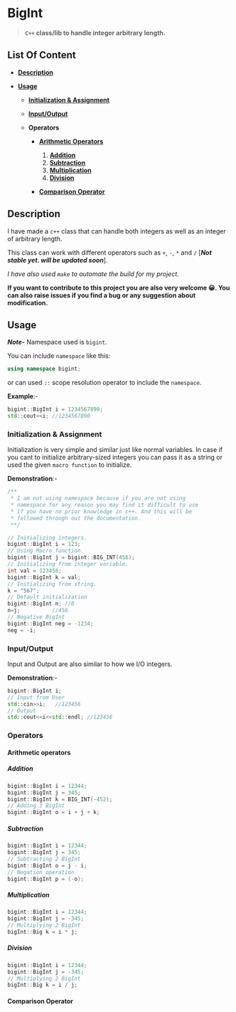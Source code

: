 # BigInt

>**`C++` class/lib to handle integer arbitrary length.**

## List Of Content

- [**Description**](#description)
- [**Usage**](#usage)

  - [**Initialization & Assignment**](#initialization--assignment)
  - [**Input/Output**](#inputoutput)
  - **Operators**
  
    - [**Arithmetic Operators**](#arithmetic-operators)
  
      1. [**Addition**](#addition)
      2. [**Subtraction**](#subtraction)
      3. [**Multiplication**](#multiplication)
      4. [**Division**](#division)
   
    - [**Comparison Operator**]()

## **Description**

I have made a `c++` class that can handle both integers as well as an integer of arbitrary length.

This class can work with different operators such as `+`, `-`, `*` and `/` [***Not stable yet. will be updated soon***].

*I have also used `make` to automate the build for my project.*

**If you want to contribute to this project you are also very welcome :grinning:. You can also raise issues if you find a bug or any suggestion about modification.**

## **Usage**

***Note-*** Namespace used is `bigint`.

You can include `namespace` like this:  

```cpp
using namespace bigint;
```

or can used `::` scope resolution operator to include the `namespace`.

**Example**:-

```cpp
bigint::BigInt i = 1234567890;
std::cout<<i; //1234567890
```

### **Initialization & Assignment**

Initialization is very simple and similar just like normal variables. In case if you cant to initialize arbitrary-sized integers you can pass it as a string or used the given `macro function` to initialize.

**Demonstration**:-

```cpp
/**
 * I am not using namespace because if you are not using 
 * namespace for any reason you may find it difficult to use 
 * if you have no prior knowledge in c++. And this will be 
 * followed through out the documentation.
 **/

// Initializing integers.
bigint::BigInt i = 123;
// Using Macro function.
bigint::BigInt j = bigint::BIG_INT(456);
// Initializing from integer variable. 
int val = 123456;
bigint::BigInt k = val;
// Initializing from string.
k = "567";
// Default initialization
bigint::BigInt n; //0
n=j;		  //456
// Negative BigInt
bigint::BigInt neg = -1234;
neg = -i;
```

### Input/Output

Input and Output are also similar to how we I/O integers.

**Demonstration**:-

```cpp
bigint::BigInt i;
// Input from User
std::cin>>i;   //123456
// Output
std::cout<<i<<std::endl; //123456
```

### Operators

#### Arithmetic operators

##### Addition

```cpp
bigint::BigInt i = 12344;
bigint::BigInt j = 345;
bigint::BigInt k = BIG_INT(-452);
// Adding 3 BigInt
bigint::BigInt o = i + j + k;
```

##### Subtraction

```cpp
bigint::BigInt i = 12344;
bigint::BigInt j = 345;
// Subtracting 2 BigInt
bigint::BigInt o = j - i;
// Negation operation
bigint::BigInt p = (-o);
```

##### Multiplication

```cpp
bigint::BigInt i = 12344;
bigint::BigInt j = -345;
// Multiplying 2 BigInt
bigInt::Big k = i * j;
```

##### Division

```cpp
bigint::BigInt i = 12344;
bigint::BigInt j = -345;
// Multiplying 2 BigInt
bigInt::Big k = i / j;
```

#### Comparison Operator

```cpp

```
